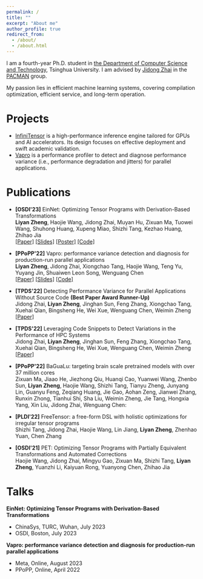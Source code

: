 ```yaml
---
permalink: /
title: ""
excerpt: "About me"
author_profile: true
redirect_from: 
  - /about/
  - /about.html
---
```


I am a fourth-year Ph.D. student in [the Department of Computer Science and Technology](https://www.cs.tsinghua.edu.cn/csen/), Tsinghua University. I am advised by [Jidong Zhai](https://pacman.cs.tsinghua.edu.cn/~zjd/) in the [PACMAN](https://pacman.cs.tsinghua.edu.cn/) group. 
<!-- Currently, I am visiting the [Catalyst](https://catalyst.cs.cmu.edu/) group of CMU and also advised by [Zhihao Jia](https://www.cs.cmu.edu/~zhihaoj2/). -->
My passion lies in efficient machine learning systems, covering compilation optimization, efficient service, and long-term operation. 
<!-- I am always eager to engage in conversations and collaborate with others who share my passion for this field. -->

Projects
======
- [InfiniTensor](https://github.com/InfiniTensor/InfiniTensor) is a high-performance inference engine tailored for GPUs and AI accelerators. Its design focuses on effective deployment and swift academic validation.
- [Vapro](https://github.com/thu-pacman/VAPRO) is a performance profiler to detect and diagnose performance variance (i.e., performance degradation and jitters) for parallel applications.

Publications
======

- **[OSDI'23]** EinNet: Optimizing Tensor Programs with Derivation-Based Transformations <br>
    **Liyan Zheng**, Haojie Wang, Jidong Zhai, Muyan Hu, Zixuan Ma, Tuowei Wang, Shuhong Huang, Xupeng Miao, Shizhi Tang, Kezhao Huang, Zhihao Jia <br>
    [[Paper]](papers/OSDI23_EinNet.pdf) [[Slides]](papers/OSDI23_EinNet_slides.pdf) [[Poster]](papers/OSDI23_EinNet_poster.pdf) [[Code]](https://github.com/InfiniTensor/InfiniTensor)

- **[PPoPP'22]** Vapro: performance variance detection and diagnosis for production-run parallel applications <br>
    **Liyan Zheng**, Jidong Zhai, Xiongchao Tang, Haojie Wang, Teng Yu, Yuyang Jin, Shuaiwen Leon Song, Wenguang Chen <br>
    [[Paper]](papers/PPoPP22_Vapro.pdf) [[Slides]](papers/PPoPP22_Vapro_slides.pdf) [[Code]](https://github.com/thu-pacman/VAPRO)

- **[TPDS'22]** Detecting Performance Variance for Parallel Applications Without Source Code **(Best Paper Award Runner-Up)**<br>
    Jidong Zhai, **Liyan Zheng**, Jinghan Sun, Feng Zhang, Xiongchao Tang, Xuehai Qian, Bingsheng He, Wei Xue, Wenguang Chen, Weimin Zheng <br>
    [[Paper]](https://ieeexplore.ieee.org/document/9794597) 

- **[TPDS'22]** Leveraging Code Snippets to Detect Variations in the Performance of HPC Systems <br>
    Jidong Zhai, **Liyan Zheng**, Jinghan Sun, Feng Zhang, Xiongchao Tang, Xuehai Qian, Bingsheng He, Wei Xue, Wenguang Chen, Weimin Zheng <br>
    [[Paper]](https://ieeexplore.ieee.org/document/9735307) 

- **[PPoPP'22]** BaGuaLu: targeting brain scale pretrained models with over 37 million cores <br>
    Zixuan Ma, Jiaao He, Jiezhong Qiu, Huanqi Cao, Yuanwei Wang, Zhenbo Sun, **Liyan Zheng**, Haojie Wang, Shizhi Tang, Tianyu Zheng, Junyang Lin, Guanyu Feng, Zeqiang Huang, Jie Gao, Aohan Zeng, Jianwei Zhang, Runxin Zhong, Tianhui Shi, Sha Liu, Weimin Zheng, Jie Tang, Hongxia Yang, Xin Liu, Jidong Zhai, Wenguang Chen:

- **[PLDI'22]** FreeTensor: a free-form DSL with holistic optimizations for irregular tensor programs <br>
    Shizhi Tang, Jidong Zhai, Haojie Wang, Lin Jiang, **Liyan Zheng**, Zhenhao Yuan, Chen Zhang

- **[OSDI'21]** PET: Optimizing Tensor Programs with Partially Equivalent Transformations and Automated Corrections <br>
    Haojie Wang, Jidong Zhai, Mingyu Gao, Zixuan Ma, Shizhi Tang, **Liyan Zheng**, Yuanzhi Li, Kaiyuan Rong, Yuanyong Chen, Zhihao Jia

Talks
======
**EinNet: Optimizing Tensor Programs with Derivation-Based Transformations**
- ChinaSys, TURC, Wuhan, July 2023
- OSDI, Boston, July 2023


**Vapro: performance variance detection and diagnosis for production-run parallel applications**
<!-- - HPC China, Online, July 2022 -->
- Meta, Online, August 2023
- PPoPP, Online, April 2022

